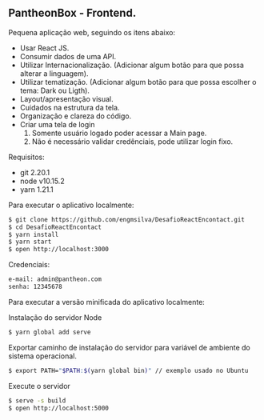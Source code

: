 ## PantheonBox - Frontend.

Pequena aplicação web, seguindo os itens abaixo:

* Usar React JS.
* Consumir dados de uma API.
* Utilizar Internacionalização. (Adicionar algum botão para que possa alterar a linguagem).
* Utilizar tematização. (Adicionar algum botão para que possa escolher o tema: 
Dark ou Ligth).
* Layout/apresentação visual.
* Cuidados na estrutura da tela.
* Organização e clareza do código.
* Criar uma tela de login
   1. Somente usuário logado poder acessar a Main page.
   2. Não é necessário validar credênciais, pode utilizar login fixo.


Requisitos:
- git 2.20.1
- node v10.15.2
- yarn 1.21.1

Para executar o aplicativo localmente:

```bash
$ git clone https://github.com/engmsilva/DesafioReactEncontact.git
$ cd DesafioReactEncontact
$ yarn install
$ yarn start
$ open http://localhost:3000
```
Credenciais:

```bash
e-mail: admin@pantheon.com
senha: 12345678
```

Para executar a versão minificada do aplicativo localmente:

Instalação do servidor Node

```bash
$ yarn global add serve
```
Exportar caminho de instalação do servidor para variável de ambiente do sistema operacional.

```bash
$ export PATH="$PATH:$(yarn global bin)" // exemplo usado no Ubuntu
```
Execute o servidor

```bash
$ serve -s build
$ open http://localhost:5000
```
